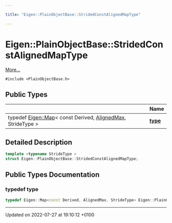 ```yaml
---

title: "Eigen::PlainObjectBase::StridedConstAlignedMapType"

---
```


# Eigen::PlainObjectBase::StridedConstAlignedMapType



 [More...](#detailed-description)


`#include <PlainObjectBase.h>`

## Public Types

|                | Name           |
| -------------- | -------------- |
| typedef <a href="http://example.org/classes/classeigen_1_1map/">Eigen::Map</a>< const Derived, <a href="http://example.org/namespaces/namespaceeigen/#enumvalue-alignedmax">AlignedMax</a>, StrideType > | **[type](http://example.org/classes/structeigen_1_1plainobjectbase_1_1stridedconstalignedmaptype/#typedef-type)**  |

## Detailed Description

```cpp
template <typename StrideType >
struct Eigen::PlainObjectBase::StridedConstAlignedMapType;
```

## Public Types Documentation

### typedef type

```cpp
typedef Eigen::Map<const Derived, AlignedMax, StrideType> Eigen::PlainObjectBase< Derived >::StridedConstAlignedMapType< StrideType >::type;
```


-------------------------------

Updated on 2022-07-27 at 19:10:12 +0100